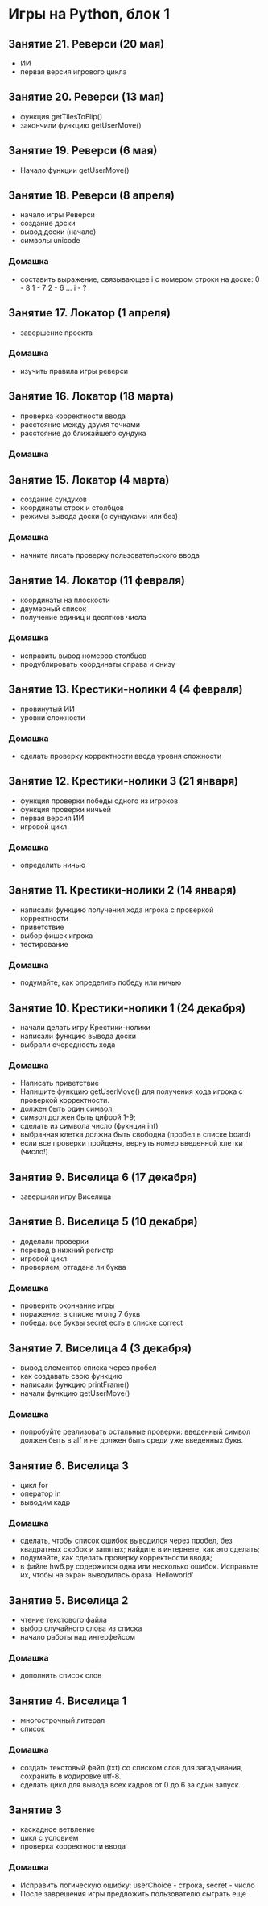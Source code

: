 # Игры на Python, блок 1
## Занятие 21. Реверси (20 мая)
+ ИИ
+ первая версия игрового цикла

## Занятие 20. Реверси (13 мая)
+ функция getTilesToFlip()
+ закончили функцию getUserMove()
## Занятие 19. Реверси (6 мая)
+ Начало функции getUserMove()

## Занятие 18. Реверси (8 апреля)
+ начало игры Реверси
+ создание доски
+ вывод доски (начало)
+ символы unicode

### Домашка
+ составить выражение, связывающее i с номером строки на доске:
0 - 8
1 - 7
2 - 6
...
i - ?

## Занятие 17. Локатор (1 апреля)
+ завершение проекта
### Домашка
+ изучить правила игры реверси
## Занятие 16. Локатор (18 марта)
+ проверка корректности ввода
+ расстояние между двумя точками
+ расстояние до ближайшего сундука

### Домашка


## Занятие 15. Локатор (4 марта)
+ создание сундуков
+ координаты строк и столбцов
+ режимы вывода доски (с сундуками или без)
### Домашка
+ начните писать проверку пользовательского ввода
## Занятие 14. Локатор (11 февраля)
+ координаты на плоскости
+ двумерный список
+ получение единиц и десятков числа
### Домашка
+ исправить вывод номеров столбцов
+ продублировать координаты справа и снизу
## Занятие 13. Крестики-нолики 4 (4 февраля)
+ провинутый ИИ
+ уровни сложности
### Домашка
+ сделать проверку корректности ввода уровня сложности
## Занятие 12. Крестики-нолики 3 (21 января)
+ функция проверки победы одного из игроков
+ функция проверки ничьей
+ первая версия ИИ
+ игровой цикл
### Домашка
+ определить ничью
## Занятие 11. Крестики-нолики 2 (14 января)
+ написали функцию получения хода игрока с проверкой корректности
+ приветствие
+ выбор фишек игрока
+ тестирование

### Домашка
+ подумайте, как определить победу или ничью

## Занятие 10. Крестики-нолики 1 (24 декабря)
+ начали делать игру Крестики-нолики
+ написали функцию вывода доски
+ выбрали очередность хода
### Домашка
+ Написать приветствие
+ Напишите функцию getUserMove() для получения хода игрока с проверкой корректности.
+ должен быть один символ;
+ символ должен быть цифрой 1-9;
+ сделать из символа число (фукнция int)
+ выбранная клетка должна быть свободна (пробел в списке board)
+ если все проверки пройдены, вернуть номер введенной клетки (число!)

## Занятие 9. Виселица 6 (17 декабря)
+ завершили игру Виселица

## Занятие 8. Виселица 5 (10 декабря)
+ доделали проверки
+ перевод в нижний регистр
+ игровой цикл
+ проверяем, отгадана ли буква
### Домашка
+ проверить окончание игры
+ поражение: в списке wrong 7 букв
+ победа: все буквы secret есть в списке correct
## Занятие 7. Виселица 4 (3 декабря)
+ вывод элементов списка через пробел
+ как создавать свою функцию
+ написали функцию printFrame()
+ начали функцию getUserMove()

### Домашка
+ попробуйте реализовать остальные проверки: введенный символ должен быть в alf и не должен быть среди уже введенных букв.

## Занятие 6. Виселица 3
+ цикл for
+ оператор in
+ выводим кадр

### Домашка
+ сделать, чтобы список ошибок выводился через пробел, без квадратных скобок и запятых; найдите в интернете, как это сделать;
+ подумайте, как сделать проверку корректности ввода;
+ в файле hw6.py содержится одна или несколько ошибок. Исправьте их, чтобы на экран выводилась фраза 'Helloworld'

## Занятие 5. Виселица 2
+ чтение текстового файла
+ выбор случайного слова из списка
+ начало работы над интерфейсом
### Домашка
+ дополнить список слов

## Занятие 4. Виселица 1
+ многострочный литерал
+ список

### Домашка
+ создать текстовый файл (txt) со списком слов для загадывания, сохранить в кодировке utf-8.
+ сделать цикл для вывода всех кадров от 0 до 6 за один запуск.

## Занятие 3
+ каскадное ветвление
+ цикл с условием
+ проверка корректности ввода

### Домашка
+ Исправить логическую ошибку: userChoice - строка, secret - число
+ После заврешения игры предложить пользователю сыграть еще